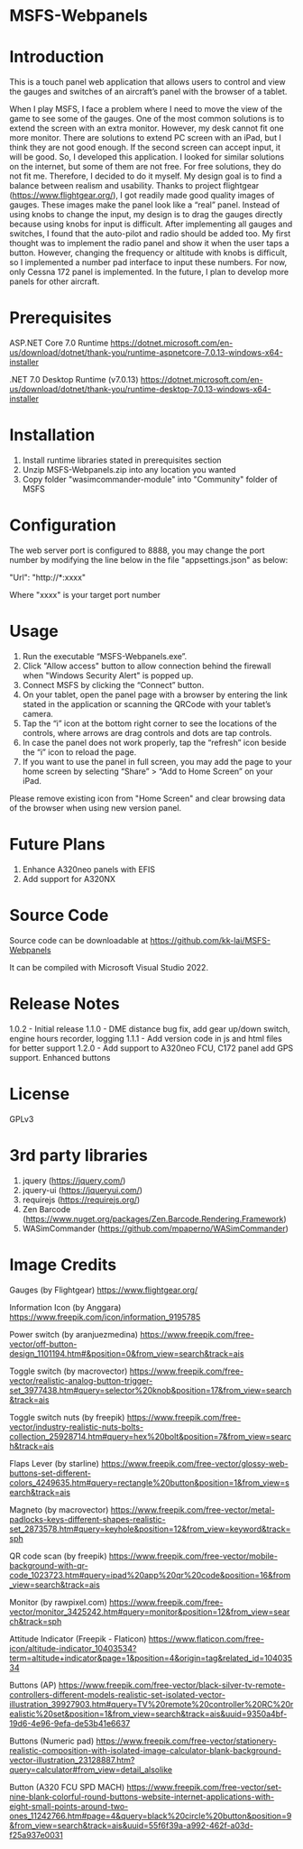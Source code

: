 # MSFS-Webpanels

Introduction
============
This is a touch panel web application that allows users to control and view the gauges and switches of an aircraft’s panel with the browser of a tablet.

When I play MSFS, I face a problem where I need to move the view of the game to see some of the gauges. One of the most common solutions is to extend the screen with an extra monitor. However, my desk cannot fit one more monitor. There are solutions to extend PC screen with an iPad, but I think they are not good enough. If the second screen can accept input, it will be good. So, I developed this application. I looked for similar solutions on the internet, but some of them are not free. For free solutions, they do not fit me. Therefore, I decided to do it myself. My design goal is to find a balance between realism and usability. Thanks to project flightgear (https://www.flightgear.org/), I got readily made good quality images of gauges. These images make the panel look like a “real” panel. Instead of using knobs to change the input, my design is to drag the gauges directly because using knobs for input is difficult. After implementing all gauges and switches, I found that the auto-pilot and radio should be added too. My first thought was to implement the radio panel and show it when the user taps a button. However, changing the frequency or altitude with knobs is difficult, so I implemented a number pad interface to input these numbers. For now, only Cessna 172 panel is implemented. In the future, I plan to develop more panels for other aircraft.

Prerequisites
=============
ASP.NET Core 7.0 Runtime
https://dotnet.microsoft.com/en-us/download/dotnet/thank-you/runtime-aspnetcore-7.0.13-windows-x64-installer

.NET 7.0 Desktop Runtime (v7.0.13)
https://dotnet.microsoft.com/en-us/download/dotnet/thank-you/runtime-desktop-7.0.13-windows-x64-installer

Installation
============
1. Install runtime libraries stated in prerequisites section
2. Unzip MSFS-Webpanels.zip into any location you wanted
3. Copy folder "wasimcommander-module" into "Community" folder of MSFS

Configuration
=============
The web server port is configured to 8888, you may change the port number by modifying the line below in the file "appsettings.json" as below:

"Url": "http://*:xxxx"

Where "xxxx" is your target port number
 
Usage
=====
1. Run the executable “MSFS-Webpanels.exe”.
2. Click "Allow access" button to allow connection behind the firewall when "Windows Security Alert" is popped up.
3. Connect MSFS by clicking the “Connect” button.
4. On your tablet, open the panel page with a browser by entering the link stated in the application or scanning the QRCode with your tablet’s camera.
5. Tap the “i” icon at the bottom right corner to see the locations of the controls, where arrows are drag controls and dots are tap controls.
6. In case the panel does not work properly, tap the “refresh” icon beside the “i” icon to reload the page.
7. If you want to use the panel in full screen, you may add the page to your home screen by selecting “Share” > “Add to Home Screen” on your iPad.

Please remove existing icon from "Home Screen" and clear browsing data of the browser when using new version panel.

Future Plans
============
1. Enhance A320neo panels with EFIS
2. Add support for A320NX

Source Code
===========
Source code can be downloadable at https://github.com/kk-lai/MSFS-Webpanels 

It can be compiled with Microsoft Visual Studio 2022.

Release Notes
=============
1.0.2 - Initial release
1.1.0 - DME distance bug fix, add gear up/down switch, engine hours recorder, logging
1.1.1 - Add version code in js and html files for better support
1.2.0 - Add support to A320neo FCU, C172 panel add GPS support. Enhanced buttons

License
=======
GPLv3

3rd party libraries
===================
1. jquery (https://jquery.com/)
2. jquery-ui (https://jqueryui.com/)
3. requirejs (https://requirejs.org/)
4. Zen Barcode (https://www.nuget.org/packages/Zen.Barcode.Rendering.Framework)
5. WASimCommander (https://github.com/mpaperno/WASimCommander)

Image Credits
=============
Gauges (by Flightgear)
https://www.flightgear.org/

Information Icon (by Anggara)
https://www.freepik.com/icon/information_9195785 

Power switch (by aranjuezmedina)
https://www.freepik.com/free-vector/off-button-design_1101194.htm#&position=0&from_view=search&track=ais

Toggle switch (by macrovector)
https://www.freepik.com/free-vector/realistic-analog-button-trigger-set_3977438.htm#query=selector%20knob&position=17&from_view=search&track=ais

Toggle switch nuts (by freepik)
https://www.freepik.com/free-vector/industry-realistic-nuts-bolts-collection_25928714.htm#query=hex%20bolt&position=7&from_view=search&track=ais

Flaps Lever (by starline)
https://www.freepik.com/free-vector/glossy-web-buttons-set-different-colors_4249635.htm#query=rectangle%20button&position=1&from_view=search&track=ais

Magneto (by macrovector)
https://www.freepik.com/free-vector/metal-padlocks-keys-different-shapes-realistic-set_2873578.htm#query=keyhole&position=12&from_view=keyword&track=sph

QR code scan (by freepik)
https://www.freepik.com/free-vector/mobile-background-with-qr-code_1023723.htm#query=ipad%20app%20qr%20code&position=16&from_view=search&track=ais

Monitor (by rawpixel.com)
https://www.freepik.com/free-vector/monitor_3425242.htm#query=monitor&position=12&from_view=search&track=sph

Attitude Indicator (Freepik - Flaticon)
https://www.flaticon.com/free-icon/altitude-indicator_10403534?term=altitude+indicator&page=1&position=4&origin=tag&related_id=10403534

Buttons (AP)
https://www.freepik.com/free-vector/black-silver-tv-remote-controllers-different-models-realistic-set-isolated-vector-illustration_39927903.htm#query=TV%20remote%20controller%20RC%20realistic%20set&position=1&from_view=search&track=ais&uuid=9350a4bf-19d6-4e96-9efa-de53b41e6637

Buttons (Numeric pad)
https://www.freepik.com/free-vector/stationery-realistic-composition-with-isolated-image-calculator-blank-background-vector-illustration_23128887.htm?query=calculator#from_view=detail_alsolike

Button (A320 FCU SPD MACH)
https://www.freepik.com/free-vector/set-nine-blank-colorful-round-buttons-website-internet-applications-with-eight-small-points-around-two-ones_11242766.htm#page=4&query=black%20circle%20button&position=9&from_view=search&track=ais&uuid=55f6f39a-a992-462f-a03d-f25a937e0031



